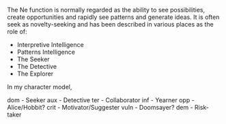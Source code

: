 The Ne function is normally regarded as the ability to see possibilities, create opportunities and rapidly see patterns and generate ideas. It is often seek as novelty-seeking and has been described in various places as the role of:

* Interpretive Intelligence
* Patterns Intelligence
* The Seeker
* The Detective
* The Explorer

In my character model, 

dom - Seeker
aux - Detective
ter - Collaborator
inf - Yearner
opp - Alice/Hobbit?
crit - Motivator/Suggester
vuln - Doomsayer?
dem - Risk-taker
